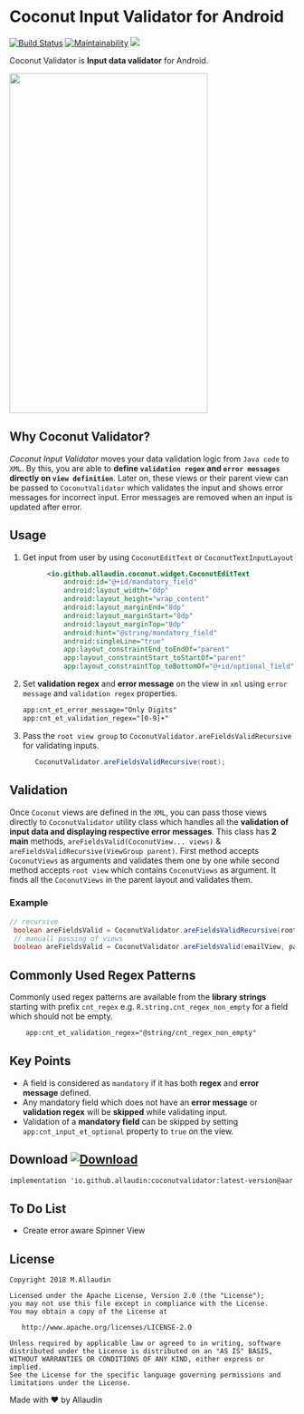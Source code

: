 
# Coconut Input Validator for Android
[![Build Status](https://travis-ci.org/allaudin/coconut-input-validator-android.svg?branch=master)](https://travis-ci.org/allaudin/coconut-input-validator-android) [![Maintainability](https://api.codeclimate.com/v1/badges/0f0b049a41a49a6c20c3/maintainability)](https://codeclimate.com/github/allaudin/coconut-input-validator-android/maintainability) [![](http://starveller.sigsev.io/api/repos/allaudin/coconut-input-validator-android/badge)](http://starveller.sigsev.io/allaudin/coconut-input-validator-android)

Coconut Validator is **Input data validator** for Android.

<img src="https://github.com/allaudin/coconut-input-validator/blob/master/coconut.gif" width="350" height="600" />

## Why Coconut Validator?

*Coconut Input Validator* moves your data validation logic from `Java code` to `XML`. By this,
you are able to **define `validation regex` and `error messages` directly on `view definition`**.
Later on, these views or their parent view can be passed to `CoconutValidator` which validates
 the input and shows error messages for incorrect input. Error messages are removed when
 an input is updated after error.

## Usage

1. Get input from user by using `CoconutEditText` or `CoconutTextInputLayout`

    ```xml
          <io.github.allaudin.coconut.widget.CoconutEditText
              android:id="@+id/mandatory_field"
              android:layout_width="0dp"
              android:layout_height="wrap_content"
              android:layout_marginEnd="8dp"
              android:layout_marginStart="8dp"
              android:layout_marginTop="8dp"
              android:hint="@string/mandatory_field"
              android:singleLine="true"
              app:layout_constraintEnd_toEndOf="parent"
              app:layout_constraintStart_toStartOf="parent"
              app:layout_constraintTop_toBottomOf="@+id/optional_field" />
    ```

2. Set **validation regex** and **error message** on the view in `xml` using
`error message` and `validation regex` properties.

    ```xml
   app:cnt_et_error_message="Only Digits"
   app:cnt_et_validation_regex="[0-9]+"
    ```
3. Pass the `root view group` to `CoconutValidator.areFieldsValidRecursive` for validating inputs.

    ```java
       CoconutValidator.areFieldsValidRecursive(root);
    ```

## Validation

Once `Coconut` views are defined in the `XML`, you can pass those views directly to `CoconutValidator` utility
class which handles all the **validation of input data and displaying respective error messages**. This class
has **2 main** methods, `areFieldsValid(CoconutView... views)` & `areFieldsValidRecursive(ViewGroup parent)`. First method
accepts `CoconutViews` as arguments and validates them one by one while second method accepts `root view` which
contains `CoconutViews` as argument. It finds all the `CoconutViews` in the parent layout and validates them.

### Example

```java
// recursive
 boolean areFieldsValid = CoconutValidator.areFieldsValidRecursive(root);
 // manuall passing of views
 boolean areFieldsValid = CoconutValidator.areFieldsValid(emailView, passwordView);
```
## Commonly Used Regex Patterns

Commonly used regex patterns are available from the **library strings** starting with prefix `cnt_regex` e.g.
`R.string.cnt_regex_non_empty` for a field which should not be empty.

```xml
    app:cnt_et_validation_regex="@string/cnt_regex_non_empty"
```

## Key Points

- A field is considered as `mandatory` if it has both **regex** and **error message** defined.
- Any mandatory field which does not have an **error message** or **validation regex** will be **skipped** while validating input.
- Validation of a **mandatory field** can be skipped by setting `app:cnt_input_et_optional` property to `true` on the view.

## Download [ ![Download](https://api.bintray.com/packages/mallaudin/android/coconutvalidator/images/download.svg) ](https://bintray.com/mallaudin/android/coconutvalidator/_latestVersion)

```xml
implementation 'io.github.allaudin:coconutvalidator:latest-version@aar'
```

## To Do List
 - Create error aware Spinner View


License
-------

    Copyright 2018 M.Allaudin

    Licensed under the Apache License, Version 2.0 (the "License");
    you may not use this file except in compliance with the License.
    You may obtain a copy of the License at

       http://www.apache.org/licenses/LICENSE-2.0

    Unless required by applicable law or agreed to in writing, software
    distributed under the License is distributed on an "AS IS" BASIS,
    WITHOUT WARRANTIES OR CONDITIONS OF ANY KIND, either express or implied.
    See the License for the specific language governing permissions and
    limitations under the License.

Made with :heart: by Allaudin
